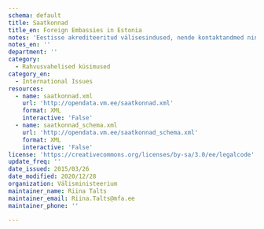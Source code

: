 ```yaml
---
schema: default
title: Saatkonnad
title_en: Foreign Embassies in Estonia
notes: 'Eestisse akrediteeritud välisesindused, nende kontaktandmed ning esindustes töötavate diplomaatide nimekiri koos ametinimetustega. Eestisse akrediteeritud suursaadikute Eesti Vabariigi presidendile volikirjade üleandmise kuupäevad.'
notes_en: ''
department: ''
category:
  - Rahvusvahelised küsimused
category_en:
  - International Issues
resources:
  - name: saatkonnad.xml
    url: 'http://opendata.vm.ee/saatkonnad.xml'
    format: XML
    interactive: 'False'
  - name: saatkonnad_schema.xml
    url: 'http://opendata.vm.ee/saatkonnad_schema.xml'
    format: XML
    interactive: 'False'
license: 'https://creativecommons.org/licenses/by-sa/3.0/ee/legalcode'
update_freq: ''
date_issued: 2015/03/26
date_modified: 2020/12/28
organization: Välisministeerium
maintainer_name: Riina Talts
maintainer_email: Riina.Talts@mfa.ee
maintainer_phone: ''

---
```

